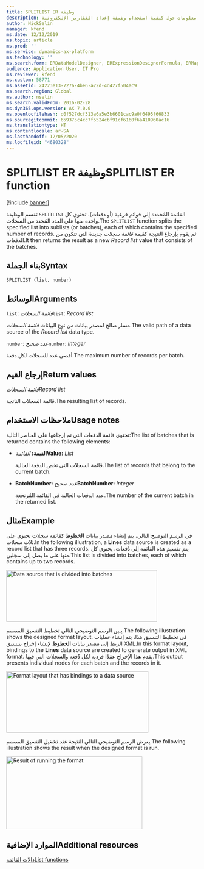 ```yaml
---
title: SPLITLIST ER وظيفة
description: يوفر هذا الموضوع معلومات حول كيفية استخدام وظيفة إعداد التقارير الإلكترونية SPLITLIST (ER).
author: NickSelin
manager: kfend
ms.date: 12/12/2019
ms.topic: article
ms.prod: ''
ms.service: dynamics-ax-platform
ms.technology: ''
ms.search.form: ERDataModelDesigner, ERExpressionDesignerFormula, ERMappedFormatDesigner, ERModelMappingDesigner
audience: Application User, IT Pro
ms.reviewer: kfend
ms.custom: 58771
ms.assetid: 24223e13-727a-4be6-a22d-4d427f504ac9
ms.search.region: Global
ms.author: nselin
ms.search.validFrom: 2016-02-28
ms.dyn365.ops.version: AX 7.0.0
ms.openlocfilehash: d0f527dcf313a6a5e3b6601cac9a0f6495f66833
ms.sourcegitcommit: 659375c4cc7f5524cbf91cf6160f6a410960ac16
ms.translationtype: HT
ms.contentlocale: ar-SA
ms.lasthandoff: 12/05/2020
ms.locfileid: "4680328"
---
```

# <a name="splitlist-er-function"></a><span data-ttu-id="6a3f2-103">SPLITLIST ER وظيفة</span><span class="sxs-lookup"><span data-stu-id="6a3f2-103">SPLITLIST ER function</span></span>

[!include [banner](../includes/banner.md)]

<span data-ttu-id="6a3f2-104">تقسم الوظيفة `SPLITLIST` القائمة المُحددة إلى قوائم فرعية (أو دفعات)، تحتوي كل واحدة منها على العدد المُحدد من السجلات.</span><span class="sxs-lookup"><span data-stu-id="6a3f2-104">The `SPLITLIST` function splits the specified list into sublists (or batches), each of which contains the specified number of records.</span></span> <span data-ttu-id="6a3f2-105">ثم يقوم بإرجاع النتيجة كقيمة *قائمة سجلات* جديدة التي تتكون من الدفعات.</span><span class="sxs-lookup"><span data-stu-id="6a3f2-105">It then returns the result as a new *Record list* value that consists of the batches.</span></span>

## <a name="syntax"></a><span data-ttu-id="6a3f2-106">بناء الجملة</span><span class="sxs-lookup"><span data-stu-id="6a3f2-106">Syntax</span></span>

```vb
SPLITLIST (list, number)
```

## <a name="arguments"></a><span data-ttu-id="6a3f2-107">الوسائط</span><span class="sxs-lookup"><span data-stu-id="6a3f2-107">Arguments</span></span>

<span data-ttu-id="6a3f2-108">`list`: *قائمة السجلات*</span><span class="sxs-lookup"><span data-stu-id="6a3f2-108">`list`: *Record list*</span></span>

<span data-ttu-id="6a3f2-109">مسار صالح لمصدر بيانات من نوع البيانات *قائمة السجلات*.</span><span class="sxs-lookup"><span data-stu-id="6a3f2-109">The valid path of a data source of the *Record list* data type.</span></span>

<span data-ttu-id="6a3f2-110">`number`: *عدد صحيح*</span><span class="sxs-lookup"><span data-stu-id="6a3f2-110">`number`: *Integer*</span></span>

<span data-ttu-id="6a3f2-111">أقصى عدد للسجلات لكل دفعة.</span><span class="sxs-lookup"><span data-stu-id="6a3f2-111">The maximum number of records per batch.</span></span>

## <a name="return-values"></a><span data-ttu-id="6a3f2-112">إرجاع القيم</span><span class="sxs-lookup"><span data-stu-id="6a3f2-112">Return values</span></span>

<span data-ttu-id="6a3f2-113">*قائمة السجلات*</span><span class="sxs-lookup"><span data-stu-id="6a3f2-113">*Record list*</span></span>

<span data-ttu-id="6a3f2-114">قائمة السجلات الناتجة.</span><span class="sxs-lookup"><span data-stu-id="6a3f2-114">The resulting list of records.</span></span>

## <a name="usage-notes"></a><span data-ttu-id="6a3f2-115">ملاحظات الاستخدام</span><span class="sxs-lookup"><span data-stu-id="6a3f2-115">Usage notes</span></span>

<span data-ttu-id="6a3f2-116">تحتوي قائمة الدفعات التي تم إرجاعها على العناصر التالية:</span><span class="sxs-lookup"><span data-stu-id="6a3f2-116">The list of batches that is returned contains the following elements:</span></span>

 - <span data-ttu-id="6a3f2-117">**القيمة:** *القائمة*</span><span class="sxs-lookup"><span data-stu-id="6a3f2-117">**Value:** *List*</span></span>

    <span data-ttu-id="6a3f2-118">قائمة السجلات التي تخص الدفعة الحالية.</span><span class="sxs-lookup"><span data-stu-id="6a3f2-118">The list of records that belong to the current batch.</span></span>

- <span data-ttu-id="6a3f2-119">**BatchNumber:** *عدد صحيح*</span><span class="sxs-lookup"><span data-stu-id="6a3f2-119">**BatchNumber:** *Integer*</span></span>

    <span data-ttu-id="6a3f2-120">عدد الدفعات الحالية في القائمة المُرتجعة.</span><span class="sxs-lookup"><span data-stu-id="6a3f2-120">The number of the current batch in the returned list.</span></span>

## <a name="example"></a><span data-ttu-id="6a3f2-121">مثال</span><span class="sxs-lookup"><span data-stu-id="6a3f2-121">Example</span></span>

<span data-ttu-id="6a3f2-122">في الرسم التوضيح التالي، يتم إنشاء مصدر بيانات **الخطوط** كقائمة سجلات تحتوي على ثلاث سجلات.</span><span class="sxs-lookup"><span data-stu-id="6a3f2-122">In the following illustration, a **Lines** data source is created as a record list that has three records.</span></span> <span data-ttu-id="6a3f2-123">يتم تقسيم هذه القائمة إلى دُفعات، يحتوي كل منها على ما يصل إلى سجلين.</span><span class="sxs-lookup"><span data-stu-id="6a3f2-123">This list is divided into batches, each of which contains up to two records.</span></span>

<a href="./media/picture-splitlist-datasource.jpg"><img src="./media/picture-splitlist-datasource.jpg" alt="Data source that is divided into batches" class="alignnone wp-image-290681 size-full" width="397" height="136" /></a>

<span data-ttu-id="6a3f2-124">يبين الرسم التوضيحي التالي تخطيط التنسيق المصمم.</span><span class="sxs-lookup"><span data-stu-id="6a3f2-124">The following illustration shows the designed format layout.</span></span> <span data-ttu-id="6a3f2-125">في تخطيط التنسيق هذا، يتم إنشاء عمليات الربط إلى مصدر بيانات **الخطوط** لإنشاء إخراج بتنسيق XML.</span><span class="sxs-lookup"><span data-stu-id="6a3f2-125">In this format layout, bindings to the **Lines** data source are created to generate output in XML format.</span></span> <span data-ttu-id="6a3f2-126">يقدم هذا الإخراج عقدًا فردية لكل دُفعة والسجلات التي فيها.</span><span class="sxs-lookup"><span data-stu-id="6a3f2-126">This output presents individual nodes for each batch and the records in it.</span></span>

<a href="./media/picture-splitlist-format.jpg"><img src="./media/picture-splitlist-format.jpg" alt="Format layout that has bindings to a data source" class="alignnone wp-image-290691 size-full" width="374" height="161" /></a>

<span data-ttu-id="6a3f2-127">يعرض الرسم التوضيحي التالي النتيجة عند تشغيل التنسيق المصمم.</span><span class="sxs-lookup"><span data-stu-id="6a3f2-127">The following illustration shows the result when the designed format is run.</span></span>

<a href="./media/picture-splitlist-result.jpg"><img src="./media/picture-splitlist-result.jpg" alt="Result of running the format" class="alignnone wp-image-290701 size-full" width="358" height="191" /></a>

## <a name="additional-resources"></a><span data-ttu-id="6a3f2-128">الموارد الإضافية</span><span class="sxs-lookup"><span data-stu-id="6a3f2-128">Additional resources</span></span>

[<span data-ttu-id="6a3f2-129">دالات القائمة</span><span class="sxs-lookup"><span data-stu-id="6a3f2-129">List functions</span></span>](er-functions-category-list.md)
